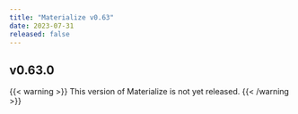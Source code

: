 ```yaml
---
title: "Materialize v0.63"
date: 2023-07-31
released: false
---
```


## v0.63.0

{{< warning >}}
This version of Materialize is not yet released.
{{< /warning >}}
